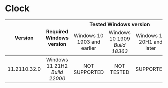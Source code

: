 # Clock

<table>
	<thead>
		<tr>
			<th rowspan=2>Version</th>
			<th rowspan=2>Required Windows version</th>
			<th colspan=4>Tested Windows version</th>
		</tr>
		<tr>
			<td align="center">Windows 10 1903 and earlier</td>
			<td align="center">
				Windows 10 1909<br>
				<i>Build 18363</i>
			</td>
			<td align="center">Windows 10 20H1 and later</td>
		</tr>
	</thead>
	<tbody>
		<tr>
			<td align="center">11.2110.32.0</td>
			<td align="center">
				Windows 11 21H2<br>
				<i>Build 22000</i>
			</td>
			<td align="center">NOT SUPPORTED</td>
			<td align="center">NOT TESTED</td>
			<td align="center">SUPPORTED</td>
		</tr>
	</tbody>
</table>
